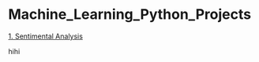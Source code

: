 # Machine_Learning_Python_Projects

<a href = "https://github.com/UTSAVS26/Machine_Learning_Python_Projects/blob/main/Sentiment_Analysis.ipynb">1. Sentimental Analysis</a>
<p>hihi</p>

